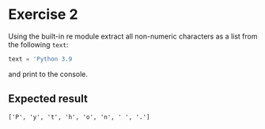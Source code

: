 # Exercise 2

Using the built-in re module extract all non-numeric characters as a list from the following `text`:

```py
text = 'Python 3.9
```

and print to the console.

## Expected result

```cmd
['P', 'y', 't', 'h', 'o', 'n', ' ', '.']
```
